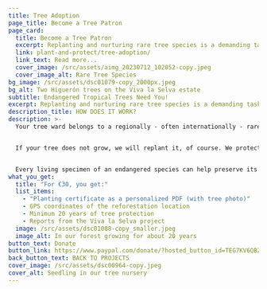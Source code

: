 ```yaml
---
title: Tree Adoption
page_title: Become a Tree Patron
page_card:
  title: Become a Tree Patron
  excerpt: Replanting and nurturing rare tree species is a demanding task - we can't do it alone. So let's do it together.
  link: plant-and-protect/tree-adoption/
  link_text: Read more...
  cover_image: /src/assets/aimg_20230712_102052-copy.jpeg
  cover_image_alt: Rare Tree Species
bg_image: /src/assets/dsc01079-copy_2000px.jpeg
bg_alt: Two Higuerón trees on the Viva la Selva estate
subtitle: Endangered Tropical Trees Need You!
excerpt: Replanting and nurturing rare tree species is a demanding task - we can't do it alone. So let's do it together.
description_title: HOW DOES IT WORK?
description: >-
  Your tree ward belongs to a regionally - often internationally - rare species. We plant it together with other native tree species in a biodiverse ecosystem, providing a home to many animals and plants. This not only stores carbon more efficiently than monoculture plantations but also provides better living conditions for the trees (soil quality, pest resistance, etc.).


  If your tree does not grow, we will replant it, of course. We protect these trees for at least 20 years.


  Every living specimen of an endangered species can help preserve its kind for the region and its tropical ecosystem.
what_you_get:
  title: "For €30, you get:"
  list_items:
    - "Planting certificate as a personalized PDF (with tree photo)"
    - GPS coordinates of the reforestation location
    - Minimum 20 years of tree protection
    - Reports from the Viva la Selva project
  image: /src/assets/dsc01088-copy_smaller.jpeg
  image_alt: In our forest growing for about 20 years
button_text: Donate
button_link: https://www.paypal.com/donate/?hosted_button_id=TEG7KV6QBZ9DQ
back_button_text: BACK TO PROJECTS
cover_image: /src/assets/dsc00964-copy.jpeg
cover_alt: Seedling in our tree nursery
---
```

